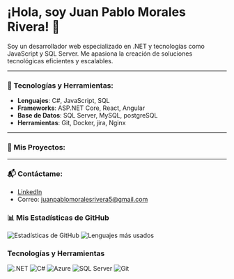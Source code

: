 # ¡Hola, soy Juan Pablo Morales Rivera! 👋

Soy un desarrollador web especializado en .NET y tecnologías como JavaScript y SQL Server. Me apasiona la creación de soluciones tecnológicas eficientes y escalables.

---

### 🔧 Tecnologías y Herramientas:
- **Lenguajes**: C#, JavaScript, SQL
- **Frameworks**: ASP.NET Core, React, Angular
- **Base de Datos**: SQL Server, MySQL, postgreSQL
- **Herramientas**: Git, Docker, jira, Nginx

---

### 📂 Mis Proyectos:

---

### 📬 Contáctame:
- [LinkedIn](https://linkedin.com/in/juanpablo362)
- Correo: juanpablomoralesrivera5@gmail.com

### 📊 Mis Estadísticas de GitHub
![Estadísticas de GitHub](https://github-readme-stats.vercel.app/api?username=tuusuario&show_icons=true&theme=radical)
![Lenguajes más usados](https://github-readme-stats.vercel.app/api/top-langs/?username=tuusuario&layout=compact&theme=radical)

### Tecnologías y Herramientas
![.NET](https://img.shields.io/badge/.NET-5C2D91?style=for-the-badge&logo=.net&logoColor=white)
![C#](https://img.shields.io/badge/C%23-239120?style=for-the-badge&logo=c-sharp&logoColor=white)
![Azure](https://img.shields.io/badge/Azure-0089D6?style=for-the-badge&logo=microsoft-azure&logoColor=white)
![SQL Server](https://img.shields.io/badge/SQL%20Server-CC2927?style=for-the-badge&logo=microsoft-sql-server&logoColor=white)
![Git](https://img.shields.io/badge/Git-F05032?style=for-the-badge&logo=git&logoColor=white)
